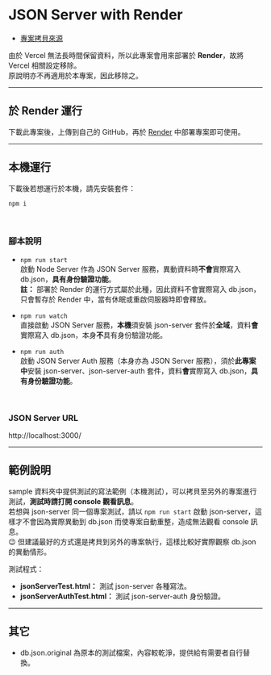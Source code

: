 # JSON Server with Render

- [專案拷貝來源](https://github.com/gonsakon/json-server-vercel)

由於 Vercel 無法長時間保留資料，所以此專案會用來部署於 **Render**，故將 Vercel 相關設定移除。<br>
原說明亦不再適用於本專案，因此移除之。

---

## 於 Render 運行
下載此專案後，上傳到自己的 GitHub，再於 [Render](https://render.com/) 中部署專案即可使用。

---

## 本機運行
下載後若想運行於本機，請先安裝套件：
```javascript
npm i
```

<br>

### 腳本說明
- `npm run start`<br>
  啟動 Node Server 作為 JSON Server 服務，異動資料時**不會**實際寫入 db.json，**具有身份驗證功能**。<br>
  **註：** 部署於 Render 的運行方式屬於此種，因此資料不會實際寫入 db.json，只會暫存於 Render 中，當有休眠或重啟伺服器時即會釋放。
  
- `npm run watch`<br>
  直接啟動 JSON Server 服務，**本機**須安裝 json-server 套件於**全域**，資料**會**實際寫入 db.json，本身**不**具有身份驗證功能。
  
- `npm run auth`<br>
  啟動 JSON Server Auth 服務（本身亦為 JSON Server 服務），須於**此專案中**安裝 json-server、json-server-auth 套件，資料**會**實際寫入 db.json，**具有身份驗證功能**。

<br>

### JSON Server URL
http://localhost:3000/

---

## 範例說明
sample 資料夾中提供測試的寫法範例（本機測試），可以拷貝至另外的專案進行測試，**測試時請打開 console 觀看訊息**。<br>
若想與 json-server 同一個專案測試，請以 `npm run start` 啟動 json-server，這樣才不會因為實際異動到 db.json 而使專案自動重整，造成無法觀看 console 訊息。<br>
😉 但建議最好的方式還是拷貝到另外的專案執行，這樣比較好實際觀察 db.json 的異動情形。<br>

測試程式：
- **jsonServerTest.html：** 測試 json-server 各種寫法。
- **jsonServerAuthTest.html：** 測試 json-server-auth 身份驗證。

---

## 其它
- db.json.original 為原本的測試檔案，內容較乾淨，提供給有需要者自行替換。
